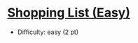 # [Shopping List (Easy)](https://open.kattis.com/problems/shoppinglisteasy)
- Difficulty: easy (2 pt)
        
